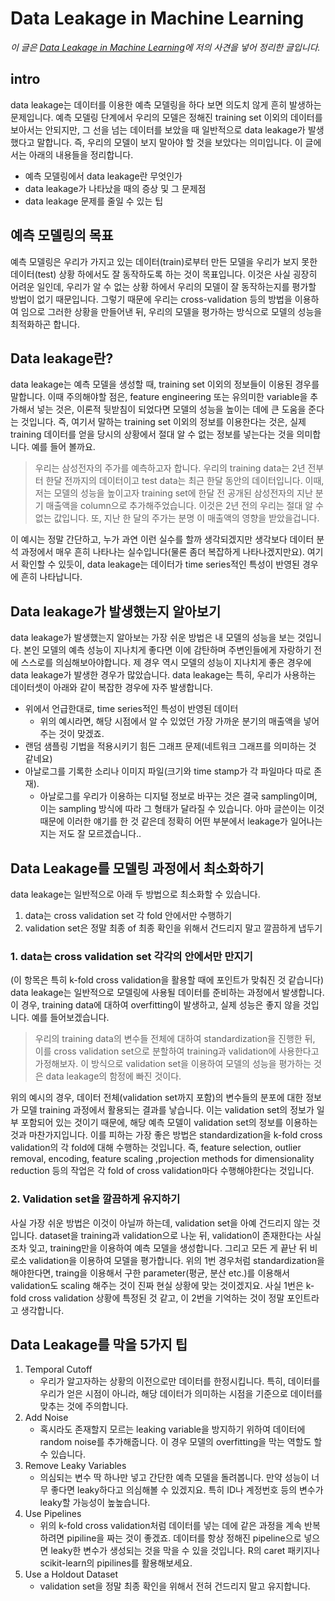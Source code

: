 # Data Leakage in Machine Learning

*이 글은 <a href="https://machinelearningmastery.com/data-leakage-machine-learning/">Data Leakage in Machine Learning</a>에 저의 사견을 넣어 정리한 글입니다.*

## intro

data leakage는 데이터를 이용한 예측 모델링을 하다 보면 의도치 않게 흔히 발생하는 문제입니다. 예측 모델링 단계에서 우리의 모델은 정해진 training set 이외의 데이터를 보아서는 안되지만, 그 선을 넘는 데이터를 보았을 때 일반적으로 data leakage가 발생했다고 말합니다. 즉, 우리의 모델이 보지 말아야 할 것을 보았다는 의미입니다. 이 글에서는 아래의 내용들을 정리합니다.

- 예측 모델링에서 data leakage란 무엇인가
- data leakage가 나타났을 때의 증상 및 그 문제점
- data leakage 문제를 줄일 수 있는 팁

## 예측 모델링의 목표

예측 모델링은 우리가 가지고 있는 데이터(train)로부터 만든 모델을 우리가 보지 못한 데이터(test) 상황 하에서도 잘 동작하도록 하는 것이 목표입니다. 이것은 사실 굉장히 어려운 일인데, 우리가 알 수 없는 상황 하에서 우리의 모델이 잘 동작하는지를 평가할 방법이 없기 때문입니다. 그렇기 때문에 우리는 cross-validation 등의 방법을 이용하여 임으로 그러한 상황을 만들어낸 뒤, 우리의 모델을 평가하는 방식으로 모델의 성능을 최적화하곤 합니다.

## Data leakage란?

data leakage는 예측 모델을 생성할 때, training set 이외의 정보들이 이용된 경우를 말합니다. 이때 주의해야할 점은, feature engineering 또는 유의미한 variable을 추가해서 넣는 것은, 이론적 뒷받침이 되었다면 모델의 성능을 높이는 데에 큰 도움을 준다는 것입니다. 즉, 여기서 말하는 training set 이외의 정보를 이용한다는 것은, 실제 training 데이터를 얻을 당시의 상황에서 절대 알 수 없는 정보를 넣는다는 것을 의미합니다. 예를 들어 볼까요.

> 우리는 삼성전자의 주가를 예측하고자 합니다. 우리의 training data는 2년 전부터 한달 전까지의 데이터이고 test data는 최근 한달 동안의 데이터입니다. 이때, 저는 모델의 성능을 높이고자 training set에 한달 전 공개된 삼성전자의 지난 분기 매출액을 column으로 추가해주었습니다. 이것은 2년 전의 우리는 절대 알 수 없는 값입니다. 또, 지난 한 달의 주가는 분명 이 매출액의 영향을 받았을겁니다.

이 예시는 정말 간단하고, 누가 과연 이런 실수를 할까 생각되겠지만 생각보다 데이터 분석 과정에서 매우 흔히 나타나는 실수입니다(물론 좀더 복잡하게 나타나겠지만요). 여기서 확인할 수 있듯이, data leakage는 데이터가 time series적인 특성이 반영된 경우에 흔히 나타납니다.

## Data leakage가 발생했는지 알아보기

data leakage가 발생했는지 알아보는 가장 쉬운 방법은 내 모델의 성능을 보는 것입니다. 본인 모델의 예측 성능이 지나치게 좋다면 이에 감탄하며 주변인들에게 자랑하기 전에 스스로를 의심해보아야합니다. 제 경우 역시 모델의 성능이 지나치게 좋은 경우에 data leakage가 발생한 경우가 많았습니다. data leakage는 특히, 우리가 사용하는 데이터셋이 아래와 같이 복잡한 경우에 자주 발생합니다.

- 위에서 언급한대로, time series적인 특성이 반영된 데이터
    - 위의 예시라면, 해당 시점에서 알 수 있었던 가장 가까운 분기의 매출액을 넣어주는 것이 맞겠죠.
- 랜덤 샘플링 기법을 적용시키기 힘든 그래프 문제(네트워크 그래프를 의미하는 것 같네요)
- 아날로그를 기록한 소리나 이미지 파일(크기와 time stamp가 각 파일마다 따로 존재).
    - 아날로그를 우리가 이용하는 디지털 정보로 바꾸는 것은 결국 sampling이며, 이는 sampling 방식에 따라 그 형태가 달라질 수 있습니다. 아마 글쓴이는 이것 때문에 이러한 얘기를 한 것 같은데 정확히 어떤 부분에서 leakage가 일어나는지는 저도 잘 모르겠습니다..

## Data Leakage를 모델링 과정에서 최소화하기

data leakage는 일반적으로 아래 두 방법으로 최소화할 수 있습니다.

1. data는 cross validation set 각 fold 안에서만 수행하기
2. validation set은 정말 최종 of 최종 확인을 위해서 건드리지 말고 깔끔하게 냅두기

### 1. data는 cross validation set 각각의 안에서만 만지기

(이 항목은 특히 k-fold cross validation을 활용할 때에 포인트가 맞춰진 것 같습니다)  
data leakage는 일반적으로 모델링에 사용될 데이터를 준비하는 과정에서 발생합니다. 이 경우, training data에 대하여 overfitting이 발생하고, 실제 성능은 좋지 않을 것입니다. 예를 들어보겠습니다.

> 우리의 training data의 변수들 전체에 대하여 standardization을 진행한 뒤, 이를 cross validation set으로 분할하여 training과 validation에 사용한다고 가정해보자. 이 방식으로 validation set을 이용하여 모델의 성능을 평가하는 것은 data leakage의 함정에 빠진 것이다.

위의 예시의 경우, 데이터 전체(validation set까지 포함)의 변수들의 분포에 대한 정보가 모델 training 과정에서 활용되는 결과를 낳습니다. 이는 validation set의 정보가 일부 포함되어 있는 것이기 때문에, 해당 예측 모델이 validation set의 정보를 이용하는 것과 마찬가지입니다. 이를 피하는 가장 좋은 방법은 standardization을 k-fold cross validation의 각 fold에 대해 수행하는 것입니다. 즉, feature selection, outlier removal, encoding, feature scaling ,projection methods for dimensionality reduction 등의 작업은 각 fold of cross validation마다 수행해야한다는 것입니다.

### 2. Validation set을 깔끔하게 유지하기

사실 가장 쉬운 방법은 이것이 아닐까 하는데, validation set을 아예 건드리지 않는 것입니다. dataset을 training과 validation으로 나눈 뒤, validation이 존재한다는 사실조차 잊고, training만을 이용하여 예측 모델을 생성합니다. 그리고 모든 게 끝난 뒤 비로소 validation을 이용하여 모델을 평가합니다. 위의 1번 경우처럼 standardization을 해야한다면, traing을 이용해서 구한 parameter(평균, 분산 etc.)를 이용해서 validation도 scaling 해주는 것이 진짜 현실 상황에 맞는 것이겠지요. 사실 1번은 k-fold cross validation 상황에 특정된 것 같고, 이 2번을 기억하는 것이 정말 포인트라고 생각합니다.


## Data Leakage를 막을 5가지 팁

1. Temporal Cutoff
    - 우리가 알고자하는 상황의 이전으로만 데이터를 한정시킵니다. 특히, 데이터를 우리가 얻은 시점이 아니라, 해당 데이터가 의미하는 시점을 기준으로 데이터를 맞추는 것에 주의합니다.
2. Add Noise
    - 혹시라도 존재할지 모르는 leaking variable을 방지하기 위하여 데이터에 random noise를 추가해줍니다. 이 경우 모델의 overfitting을 막는 역할도 할 수 있습니다.
3. Remove Leaky Variables
    - 의심되는 변수 딱 하나만 넣고 간단한 예측 모델을 돌려봅니다. 만약 성능이 너무 좋다면 leaky하다고 의심해볼 수 있겠지요. 특히 ID나 계정번호 등의 변수가 leaky할 가능성이 높높습니다.
4. Use Pipelines
    - 위의 k-fold cross validation처럼 데이터를 넣는 데에 같은 과정을 계속 반복하려면 pipiline을 짜는 것이 좋겠죠. 데이터를 항상 정해진 pipeline으로 넣으면 leaky한 변수가 생성되는 것을 막을 수 있을 것입니다. R의 caret 패키지나 scikit-learn의 pipilines를 활용해보세요.
5. Use a Holdout Dataset
    - validation set을 정말 최종 확인을 위해서 전혀 건드리지 말고 유지합니다.

    
